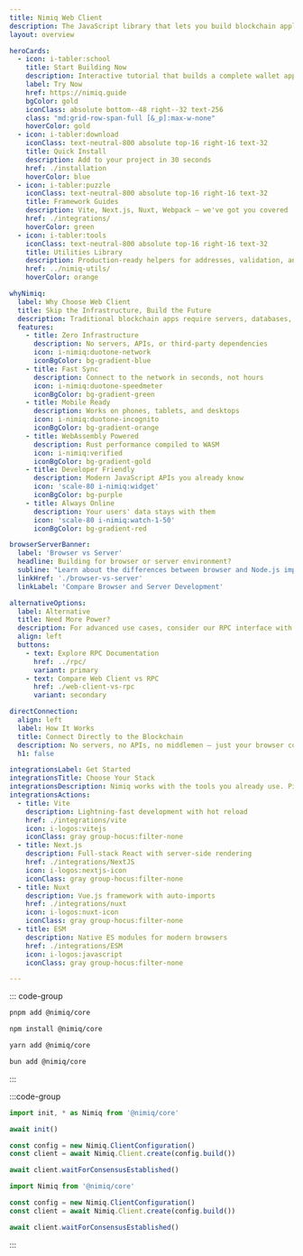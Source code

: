 ```yaml
---
title: Nimiq Web Client
description: The JavaScript library that lets you build blockchain applications directly in the browser — zero servers, zero complexity.
layout: overview

heroCards:
  - icon: i-tabler:school
    title: Start Building Now
    description: Interactive tutorial that builds a complete wallet app in your browser. No setup, no downloads, just code.
    label: Try Now
    href: https://nimiq.guide
    bgColor: gold
    iconClass: absolute bottom--48 right--32 text-256
    class: "md:grid-row-span-full [&_p]:max-w-none"
    hoverColor: gold
  - icon: i-tabler:download
    iconClass: text-neutral-800 absolute top-16 right-16 text-32
    title: Quick Install
    description: Add to your project in 30 seconds
    href: ./installation
    hoverColor: blue
  - icon: i-tabler:puzzle
    iconClass: text-neutral-800 absolute top-16 right-16 text-32
    title: Framework Guides
    description: Vite, Next.js, Nuxt, Webpack — we've got you covered
    href: ./integrations/
    hoverColor: green
  - icon: i-tabler:tools
    iconClass: text-neutral-800 absolute top-16 right-16 text-32
    title: Utilities Library
    description: Production-ready helpers for addresses, validation, and more
    href: ../nimiq-utils/
    hoverColor: orange

whyNimiq:
  label: Why Choose Web Client
  title: Skip the Infrastructure, Build the Future
  description: Traditional blockchain apps require servers, databases, and complex setups. Nimiq Web Client connects directly to the blockchain from any browser.
  features:
    - title: Zero Infrastructure
      description: No servers, APIs, or third-party dependencies
      icon: i-nimiq:duotone-network
      iconBgColor: bg-gradient-blue
    - title: Fast Sync
      description: Connect to the network in seconds, not hours
      icon: i-nimiq:duotone-speedmeter
      iconBgColor: bg-gradient-green
    - title: Mobile Ready
      description: Works on phones, tablets, and desktops
      icon: i-nimiq:duotone-incognito
      iconBgColor: bg-gradient-orange
    - title: WebAssembly Powered
      description: Rust performance compiled to WASM
      icon: i-nimiq:verified
      iconBgColor: bg-gradient-gold
    - title: Developer Friendly
      description: Modern JavaScript APIs you already know
      icon: 'scale-80 i-nimiq:widget'
      iconBgColor: bg-purple
    - title: Always Online
      description: Your users' data stays with them
      icon: 'scale-80 i-nimiq:watch-1-50'
      iconBgColor: bg-gradient-red

browserServerBanner:
  label: 'Browser vs Server'
  headline: Building for browser or server environment?
  subline: "Learn about the differences between browser and Node.js implementations and choose the right approach."
  linkHref: './browser-vs-server'
  linkLabel: 'Compare Browser and Server Development'

alternativeOptions:
  label: Alternative
  title: Need More Power?
  description: For advanced use cases, consider our RPC interface with full node capabilities
  align: left
  buttons:
    - text: Explore RPC Documentation
      href: ../rpc/
      variant: primary
    - text: Compare Web Client vs RPC
      href: ./web-client-vs-rpc
      variant: secondary

directConnection:
  align: left
  label: How It Works
  title: Connect Directly to the Blockchain
  description: No servers, no APIs, no middlemen — just your browser connecting directly to the Nimiq network.
  h1: false

integrationsLabel: Get Started
integrationsTitle: Choose Your Stack
integrationsDescription: Nimiq works with the tools you already use. Pick your framework and start building in minutes.
integrationsActions:
  - title: Vite
    description: Lightning-fast development with hot reload
    href: ./integrations/vite
    icon: i-logos:vitejs
    iconClass: gray group-hocus:filter-none
  - title: Next.js
    description: Full-stack React with server-side rendering
    href: ./integrations/NextJS
    icon: i-logos:nextjs-icon
    iconClass: gray group-hocus:filter-none
  - title: Nuxt
    description: Vue.js framework with auto-imports
    href: ./integrations/nuxt
    icon: i-logos:nuxt-icon
    iconClass: gray group-hocus:filter-none
  - title: ESM
    description: Native ES modules for modern browsers
    href: ./integrations/ESM
    icon: i-logos:javascript
    iconClass: gray group-hocus:filter-none

---
```


<script setup lang="ts">
import Hero from '../.vitepress/theme/components/Hero.vue'
import NimiqFeatures from '../.vitepress/theme/components/NimiqFeatures.vue'
import AlternativeOptions from '../.vitepress/theme/components/AlternativeOptions.vue'
import HoverableGrid from '../.vitepress/theme/components/HoverableGrid.vue'
import Banner from '../.vitepress/theme/components/Banner.vue'
</script>

<Hero :title="$frontmatter.title" :description="$frontmatter.description" :cards="$frontmatter.heroCards" align="left" />

<section>

<NqHeadline f-mt-5xl f-mb-sm title="Start with 4 lines of code" label="JavaScript" align="left" description="Get up and running in under a minute" />

<div class="nq-raw">

::: code-group

```bash [pnpm]
pnpm add @nimiq/core
```

```bash [npm]
npm install @nimiq/core
```

```bash [yarn]
yarn add @nimiq/core
```

```bash [bun]
bun add @nimiq/core
```

:::

:::code-group

```js [browser.js]
import init, * as Nimiq from '@nimiq/core'

await init()

const config = new Nimiq.ClientConfiguration()
const client = await Nimiq.Client.create(config.build())

await client.waitForConsensusEstablished()
```

```js [Node.js]
import Nimiq from '@nimiq/core'

const config = new Nimiq.ClientConfiguration()
const client = await Nimiq.Client.create(config.build())

await client.waitForConsensusEstablished()
```

:::

</div>

</section>

<ConsensusMapSection f-py-3xl />

<NimiqFeatures bg-neutral-0 align="left" f-pb-3xl f-pt-2xl v-bind="$frontmatter.whyNimiq" :show-borders="false" />

<section style="--pt: 0px;">

<Banner f-my-xl v-bind="$frontmatter.browserServerBanner" />

</section>

<AlternativeOptions v-bind="$frontmatter.alternativeOptions" />

<HoverableGrid align="left" :title="$frontmatter.integrationsTitle" :description="$frontmatter.integrationsDescription" :label="$frontmatter.integrationsLabel" :actions="$frontmatter.integrationsActions" />
